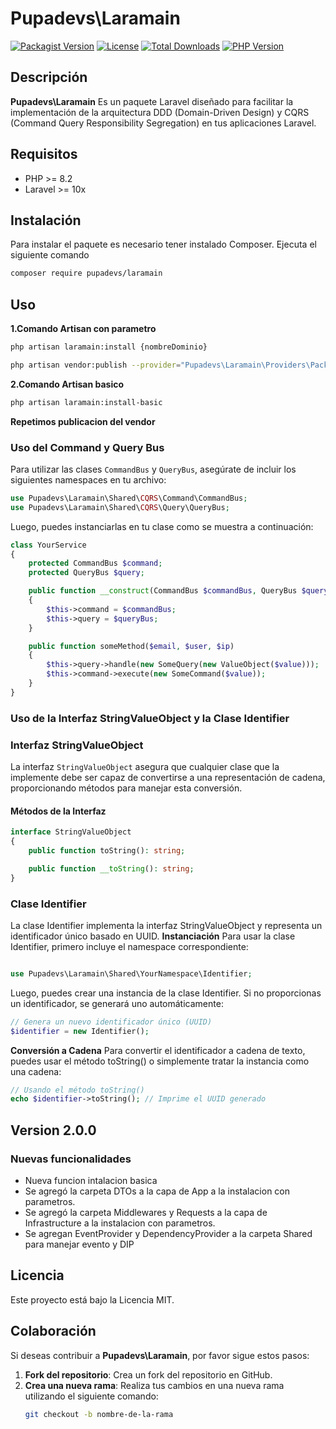 # Pupadevs\Laramain

[![Packagist Version](https://img.shields.io/packagist/v/pupadevs/laramain.svg?style=flat-square)](https://packagist.org/packages/pupadevs/laramain)
[![License](https://img.shields.io/badge/license-MIT-brightgreen.svg?style=flat-square)](LICENSE)
[![Total Downloads](https://img.shields.io/packagist/dt/pupadevs/laramain.svg?style=flat-square)](https://packagist.org/packages/pupadevs/laramain)
[![PHP Version](https://img.shields.io/badge/PHP-%5E8.2-8892BF.svg?style=flat-square)](https://www.php.net/)

## Descripción
**Pupadevs\Laramain** Es un paquete Laravel diseñado para facilitar la implementación de la arquitectura DDD (Domain-Driven Design) y CQRS (Command Query Responsibility Segregation) en tus aplicaciones Laravel.
## Requisitos
- PHP >= 8.2
- Laravel >= 10x
## Instalación
Para instalar el paquete es necesario tener instalado Composer.
Ejecuta el siguiente comando
```bash
composer require pupadevs/laramain
```
## Uso
 **1.Comando Artisan con parametro**
  ```bash
  php artisan laramain:install {nombreDominio}
  ```
```bash
php artisan vendor:publish --provider="Pupadevs\Laramain\Providers\PackageServiceProvider"
```
**2.Comando Artisan basico**
```bash
php artisan laramain:install-basic
```
**Repetimos publicacion del vendor**

### Uso del Command y Query Bus

Para utilizar las clases `CommandBus` y `QueryBus`, asegúrate de incluir los siguientes namespaces en tu archivo:

```php
use Pupadevs\Laramain\Shared\CQRS\Command\CommandBus;
use Pupadevs\Laramain\Shared\CQRS\Query\QueryBus;
```
Luego, puedes instanciarlas en tu clase como se muestra a continuación:
```php
class YourService
{
    protected CommandBus $command;
    protected QueryBus $query;

    public function __construct(CommandBus $commandBus, QueryBus $queryBus)
    {
        $this->command = $commandBus;
        $this->query = $queryBus;
    }

    public function someMethod($email, $user, $ip)
    {
        $this->query->handle(new SomeQuery(new ValueObject($value)));
        $this->command->execute(new SomeCommand($value));
    }
}
```

### Uso de la Interfaz StringValueObject y la Clase Identifier

### Interfaz StringValueObject

La interfaz `StringValueObject` asegura que cualquier clase que la implemente debe ser capaz de convertirse a una representación de cadena, proporcionando métodos para manejar esta conversión.

#### Métodos de la Interfaz

```php
interface StringValueObject
{
    public function toString(): string;

    public function __toString(): string;
}
```
### Clase Identifier
La clase Identifier implementa la interfaz StringValueObject y representa un identificador único basado en UUID.
**Instanciación**
Para usar la clase Identifier, primero incluye el namespace correspondiente:
```php

use Pupadevs\Laramain\Shared\YourNamespace\Identifier; 
```
Luego, puedes crear una instancia de la clase Identifier. Si no proporcionas un identificador, se generará uno automáticamente:
```php
// Genera un nuevo identificador único (UUID)
$identifier = new Identifier();
```
**Conversión a Cadena**
Para convertir el identificador a cadena de texto, puedes usar el método toString() o simplemente tratar la instancia como una cadena:
```php
// Usando el método toString()
echo $identifier->toString(); // Imprime el UUID generado

```

## Version 2.0.0

### Nuevas funcionalidades
- Nueva funcion intalacion basica
- Se agregó la carpeta DTOs a la capa de App a la instalacion con parametros.
- Se agregó la carpeta Middlewares y Requests a la capa de Infrastructure a la instalacion con parametros.
- Se agregan EventProvider y DependencyProvider a la carpeta Shared para manejar evento y DIP


## Licencia
Este proyecto está bajo la Licencia MIT.

## Colaboración

Si deseas contribuir a **Pupadevs\Laramain**, por favor sigue estos pasos:

1. **Fork del repositorio**: Crea un fork del repositorio en GitHub.
2. **Crea una nueva rama**: Realiza tus cambios en una nueva rama utilizando el siguiente comando:
   ```bash
   git checkout -b nombre-de-la-rama